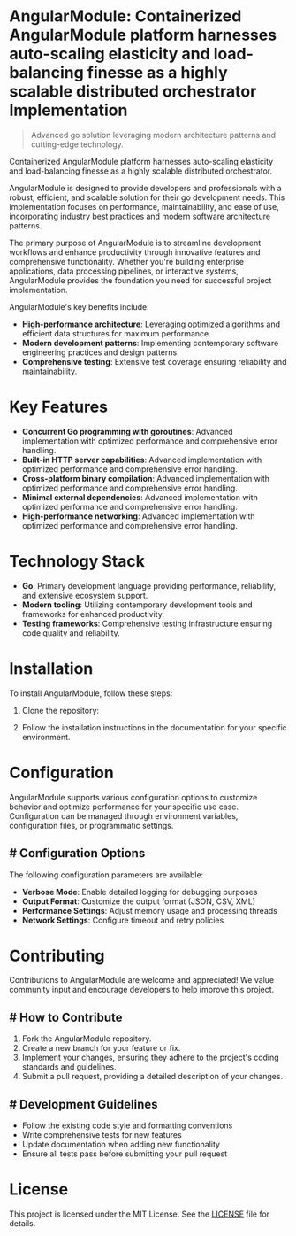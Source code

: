 <!-- fallback_AngularModule_20251019121602_24015 -->

# AngularModule: Containerized AngularModule platform harnesses auto-scaling elasticity and load-balancing finesse as a highly scalable distributed orchestrator Implementation
> Advanced go solution leveraging modern architecture patterns and cutting-edge technology.

Containerized AngularModule platform harnesses auto-scaling elasticity and load-balancing finesse as a highly scalable distributed orchestrator.

AngularModule is designed to provide developers and professionals with a robust, efficient, and scalable solution for their go development needs. This implementation focuses on performance, maintainability, and ease of use, incorporating industry best practices and modern software architecture patterns.

The primary purpose of AngularModule is to streamline development workflows and enhance productivity through innovative features and comprehensive functionality. Whether you're building enterprise applications, data processing pipelines, or interactive systems, AngularModule provides the foundation you need for successful project implementation.

AngularModule's key benefits include:

* **High-performance architecture**: Leveraging optimized algorithms and efficient data structures for maximum performance.
* **Modern development patterns**: Implementing contemporary software engineering practices and design patterns.
* **Comprehensive testing**: Extensive test coverage ensuring reliability and maintainability.

# Key Features

* **Concurrent Go programming with goroutines**: Advanced implementation with optimized performance and comprehensive error handling.
* **Built-in HTTP server capabilities**: Advanced implementation with optimized performance and comprehensive error handling.
* **Cross-platform binary compilation**: Advanced implementation with optimized performance and comprehensive error handling.
* **Minimal external dependencies**: Advanced implementation with optimized performance and comprehensive error handling.
* **High-performance networking**: Advanced implementation with optimized performance and comprehensive error handling.

# Technology Stack

* **Go**: Primary development language providing performance, reliability, and extensive ecosystem support.
* **Modern tooling**: Utilizing contemporary development tools and frameworks for enhanced productivity.
* **Testing frameworks**: Comprehensive testing infrastructure ensuring code quality and reliability.

# Installation

To install AngularModule, follow these steps:

1. Clone the repository:


2. Follow the installation instructions in the documentation for your specific environment.

# Configuration

AngularModule supports various configuration options to customize behavior and optimize performance for your specific use case. Configuration can be managed through environment variables, configuration files, or programmatic settings.

## # Configuration Options

The following configuration parameters are available:

* **Verbose Mode**: Enable detailed logging for debugging purposes
* **Output Format**: Customize the output format (JSON, CSV, XML)
* **Performance Settings**: Adjust memory usage and processing threads
* **Network Settings**: Configure timeout and retry policies

# Contributing

Contributions to AngularModule are welcome and appreciated! We value community input and encourage developers to help improve this project.

## # How to Contribute

1. Fork the AngularModule repository.
2. Create a new branch for your feature or fix.
3. Implement your changes, ensuring they adhere to the project's coding standards and guidelines.
4. Submit a pull request, providing a detailed description of your changes.

## # Development Guidelines

* Follow the existing code style and formatting conventions
* Write comprehensive tests for new features
* Update documentation when adding new functionality
* Ensure all tests pass before submitting your pull request

# License

This project is licensed under the MIT License. See the [LICENSE](https://github.com/pee331/AngularModule/blob/main/LICENSE) file for details.
